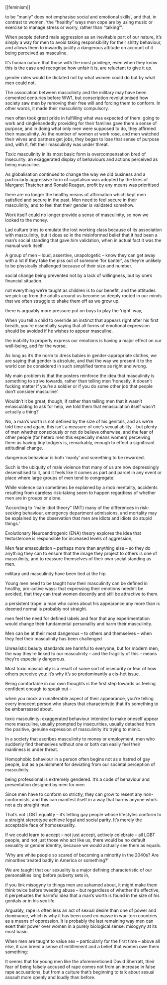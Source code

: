 [[feminism]]

to be “manly” does not emphasise social and emotional skills’, and that, in contrast to women, ‘the “healthy” ways men cope are by using music or exercise to manage stress or worry, rather than “talking”’.

When people defend male aggression as an inevitable part of our nature, it’s simply a way for men to avoid taking responsibility for their shitty behaviour, and allows them to inwardly justify a dangerous attitude on account of it being perceived as masculine.

It’s human nature that those with the most privilege, even when they know this is the case and recognise how unfair it is, are reluctant to give it up.

gender roles would be dictated not by what women could do but by what men could not.

The association between masculinity and the military may have been cemented centuries before WW1, but conscription revolutionised how society saw men by removing their free will and forcing them to conform. In other words, it made their masculinity compulsory.

men often took great pride in fulfilling what was expected of them: going to work and singlehandedly providing for their families gave them a sense of purpose, and in doing what only men were supposed to do, they affirmed their masculinity. As the number of women at work rose, and men watched their wives and partners get jobs, they began to lose that sense of purpose and, with it, felt their masculinity was under threat.

Toxic masculinity in its most basic form is overcompensation bred of insecurity: an exaggerated display of behaviours and actions perceived as being masculine.

As globalisation continued to change the way we did business and a particularly aggressive form of capitalism was adopted by the likes of Margaret Thatcher and Ronald Reagan, profit by any means was prioritised

there are no longer the healthy means of affirmation which kept men satisfied and secure in the past. Men need to feel secure in their masculinity, and to feel that their gender is validated somehow.

Work itself could no longer provide a sense of masculinity, so now we looked to the money.

Lad culture tries to emulate the lost working class because of its association with masculinity, but it does so in the misinformed belief that it had been a man’s social standing that gave him validation, when in actual fact it was the manual work itself.

A group of men – loud, assertive, unapologetic – know they can get away with a lot if they take the piss out of someone ‘for banter’, as they’re unlikely to be physically challenged because of their size and number.

social change being prevented not by a lack of willingness, but by one’s financial situation.

not everything we’re taught as children is to our benefit, and the attitudes we pick up from the adults around us become so deeply rooted in our minds that we often struggle to shake them off as we grow up.

there is arguably more pressure put on boys to play the ‘right’ way,

When you tell a child to override an instinct that appears right after his first breath, you’re essentially saying that all forms of emotional expression should be avoided if he wishes to appear masculine.

the inability to properly express our emotions is having a major effect on our well-being, and for the worse.

As long as it’s the norm to dress babies in gender-appropriate clothes, we are saying that gender is absolute, and that the way we present it to the world can be considered in such simplified terms as right and wrong.

My main problem is that the posters reinforce the idea that masculinity is something to strive towards, rather than telling men ‘honestly, it doesn’t fucking matter if you’re a soldier or if you do some other job that people don’t consider masculine’.

Wouldn’t it be great, though, if rather than telling men that it wasn’t emasculating to ask for help, we told them that emasculation itself wasn’t actually a thing?

No, a man’s worth is not defined by the size of his genitals, and as we’re told time and again, this isn’t a measure of one’s sexual ability – but plenty of men whether consciously or not do believe otherwise, and the fear of other people (for hetero men this especially means women) perceiving them as having tiny todgers is, remarkably, enough to effect a significant attitudinal change.

dangerous behaviour is both ‘manly’ and something to be rewarded.

Such is the ubiquity of male violence that many of us are now depressingly desensitised to it, and it feels like it comes as part and parcel in any event or place where large groups of men tend to congregate.

While violence can sometimes be explained by a mob mentality, accidents resulting from careless risk-taking seem to happen regardless of whether men are in groups or alone.

‘According to “male idiot theory” (MIT) many of the differences in risk-seeking behaviour, emergency department admissions, and mortality may be explained by the observation that men are idiots and idiots do stupid things.’

Evolutionary Neuroandrogenic (ENA) theory explores the idea that testosterone is responsible for increased levels of aggression,

Men fear emasculation – perhaps more than anything else – so they do anything they can to ensure that the image they project to others is one of masculinity, and to reassure themselves of their own social standing as men.

military and masculinity have been tied at the hip.

Young men need to be taught how their masculinity can be defined in healthy, pro-active ways: that expressing their emotions needn’t be avoided, that they can treat women decently and still be attractive to them.

a persistent trope: a man who cares about his appearance any more than is deemed normal is probably not straight.

men feel the need for defined labels and fear that any experimentation would change their fundamental personality and harm their masculinity.

Men can be at their most dangerous – to others and themselves – when they feel their masculinity has been challenged

Unrealistic beauty standards are harmful to everyone, but for modern men, the way they’re linked to our masculinity – and the fragility of this – means they’re especially dangerous.

Most toxic masculinity is a result of some sort of insecurity or fear of how others perceive you: it’s why it’s so predominantly a cis-het issue.

Being comfortable in our own thoughts is the first step towards us feeling confident enough to speak out –

when you mock an unalterable aspect of their appearance, you’re telling every innocent person who shares that characteristic that it’s something to be embarrassed about.

toxic masculinity: exaggerated behaviour intended to make oneself appear more masculine, usually prompted by insecurities, usually detached from the positive, genuine expression of masculinity it’s trying to mimic.

In a society that ascribes masculinity to money or employment, men who suddenly find themselves without one or both can easily feel their manliness is under threat.

Homophobic behaviour in a person often begins not as a hatred of gay people, but as a punishment for deviating from our societal perception of masculinity.

being professional is extremely gendered. It’s a code of behaviour and presentation designed by men for men

Since men have to conform so strictly, they can grow to resent any non-conformists, and this can manifest itself in a way that harms anyone who’s not a cis straight man.

That’s not LGBT equality – it’s letting gay people whose lifestyles conform to a straight stereotype achieve legal and social parity. It’s merely the acceptable face of homosexuality.

If we could learn to accept – not just accept, actively celebrate – all LGBT people, and not just those who act like us, there would be no default sexuality or gender identity, because we would actually see them as equals.

‘Why are white people so scared of becoming a minority in the 2040s? Are minorities treated badly in America or something?’

We are taught that our sexuality is a major defining characteristic of our personalities long before puberty sets in,

if you link misogyny to things men are ashamed about, it might make them think twice before tweeting abuse – but regardless of whether it’s effective, it perpetuates the harmful idea that a man’s worth is found in the size of his genitals or in his sex life.

Arguably, rape is often less an act of sexual desire than one of power and dominance, which is why it has been used en masse in war-torn countries as a means of oppression. It is probably the last remaining way men can exert their power over women in a purely biological sense: misogyny at its most basic.

When men are taught to value sex – particularly for the first time – above all else, it can breed a sense of entitlement and a belief that women owe them something:

It seems that for young men like the aforementioned David Sherratt, their fear of being falsely accused of rape comes not from an increase in false rape accusations, but from a culture that’s beginning to talk about sexual assault more openly and loudly than before.